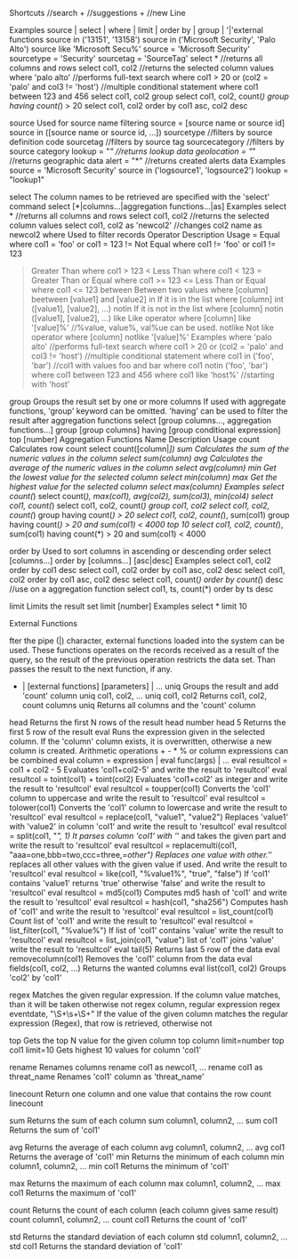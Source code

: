 Shortcuts
<enter> //search
<ctrl>+<space> //suggestions
<shift>+<enter> //new Line

Examples
source | select | where | limit | order by | group | '|'external functions
source in ('13151', '13158')
source in ('Microsoft Security', 'Palo Alto')
source like 'Microsoft Secu%'
source = 'Microsoft Security'
sourcetype = 'Security'
sourcetag = 'SourceTag'
select * //returns all columns and rows
select col1, col2 //returns the selected column values
where 'palo alto' //performs full-text search
where col1 > 20 or (col2 = 'palo' and col3 != 'host') //multiple conditional statement
where col1 between 123 and 456
select col1, col2 group
select col1, col2, count(*) group having count(*) > 20
select col1, col2 order by col1 asc, col2 desc

source
Used for source name filtering
source = [source name or source id]
source in ([source name or source id, ...])
sourcetype //filters by source definition code
sourcetag //filters by source tag
sourcecategory //filters by source category
lookup = "*" //returns lookup data
geolocation = "*" //returns geographic data
alert = "*" //returns created alerts data
Examples
source = 'Microsoft Security'
source in ('logsource1', 'logsource2')
lookup = "lookup1"

select
The column names to be retrieved are specified with the 'select' command
select [*|columns...|aggregation functions...|as]
Examples
select * //returns all columns and rows
select col1, col2 //returns the selected column values
select col1, col2 as 'newcol2' //changes col2 name as newcol2
where
Used to filter records
Operator	Description	Usage
=	Equal	where col1 = 'foo' or col1 = 123
!=	Not Equal	where col1 != 'foo' or col1 != 123
>	Greater Than	where col1 > 123
<	Less Than	where col1 < 123
>=	Greater Than or Equal	where col1 >= 123
<=	Less Than or Equal 	where col1 <= 123
between	Between two values	where [column] beetween [value1] and [value2]
in	If it is in the list 	where [column] int ([value1], [value2], ...)
notin	If it is not in the list	where [column] notin ([value1], [value2], ...)
like	Like operator	where [column] like '[value]%' //%value, value%, val%ue can be used.
notlike	Not like operator	where [column] notlike '[value]%'
Examples
where 'palo alto' //performs full-text search
where col1 > 20 or (col2 = 'palo' and col3 != 'host') //multiple conditional statement
where col1 in ('foo', 'bar') //col1 with values foo and bar
where col1 notin ('foo', 'bar')
where col1 between 123 and 456
where col1 like 'host%' //starting with 'host'

group
Groups the result set by one or more columns
If used with aggregate functions, 'group' keyword can be omitted. 'having' can be used to filter the result after aggregation functions
select [group columns..., aggregation functions...] group [group columns] having [group conditional expression] top [number]
Aggregation Functions
Name	Description	Usage
count	Calculates row count	select count([column|*])
sum	Calculates the sum of the numeric values in the column	select sum(column)
avg	Calculates the average of the numeric values in the column	select avg(column)
min	Get the lowest value for the selected column	select min(column)
max	Get the highest value for the selected column	select max(column)
Examples
select count(*)
select count(*), max(col1), avg(col2), sum(col3), min(col4)
select col1, count(*)
select col1, col2, count(*) group col1, col2
select col1, col2, count(*) group having count(*) > 20
select col1, col2, count(*), sum(col1) group having count(*) > 20 and sum(col1) < 4000 top 10
select col1, col2, count(*), sum(col1) having count(*) > 20 and sum(col1) < 4000

order by
Used to sort columns in ascending or descending order
select [columns...] order by [columns...] [asc|desc]
Examples
select col1, col2 order by col1 desc
select col1, col2 order by col1 asc, col2 desc
select col1, col2 order by col1 asc, col2 desc
select col1, count(*) order by count(*) desc //use on a aggregation function
select col1, ts, count(*) order by ts desc

limit
Limits the result set
limit [number]
Examples
select * limit 10

External Functions

fter the pipe (|) character, external functions loaded into the system can be used. These functions operates on the records received as a result of the query, so the result of the previous operation restricts the data set. Than passes the result to the next function, if any.
* | [external functions] [parameters] | ...
uniq
Groups the result and add 'count' column
uniq col1, col2, ...
uniq col1, col2
Returns col1, col2, count columns
uniq
Returns all columns and the 'count' column

head
Returns the first N rows of the result
head number
head 5
Returns the first 5 row of the result
eval
Runs the expression given in the selected column. If the 'column' column exists, it is overwritten, otherwise a new column is created. Arithmetic operations + - * % or column expressions can be combined
eval column = expression | eval func(args) | ...
eval resultcol = col1 + col2 - 5
Evaluates 'col1+col2-5' and write the result to 'resultcol'
eval resultcol = toint(col1) + toint(col2)
Evaluates 'col1+col2' as integer and write the result to 'resultcol'
eval resultcol = toupper(col1)
Converts the 'col1' column to uppercase and write the result to 'resultcol'
eval resultcol = tolower(col1)
Converts the 'col1' column to lowercase and write the result to 'resultcol'
eval resultcol = replace(col1, "value1", "value2")
Replaces 'value1' with 'value2' in column 'col1' and write the result to 'resultcol'
eval resultcol = split(col1, "*", 1)
It parses column 'col1' with '*' and takes the given part and write the result to 'resultcol'
eval resultcol = replacemulti(col1, "aaa=one,bbb=two,ccc=three,*=other")
Replaces one value with other.'*' replaces all other values with the given value if used. And write the result to 'resultcol'
eval resultcol = like(col1, "%value1%", "true", "false")
If 'col1' contains 'value1' returns 'true' otherwise 'false' and write the result to 'resultcol'
eval resultcol = md5(col1)
Computes md5 hash of 'col1' and write the result to 'resultcol'
eval resultcol = hash(col1, "sha256")
Computes hash of 'col1' and write the result to 'resultcol'
eval resultcol = list_count(col1)
Count list of 'col1' and write the result to 'resultcol'
eval resultcol = list_filter(col1, "%value%")
If list of 'col1' contains 'value' write the result to 'resultcol'
eval resultcol = list_join(col1, "value")
list of 'col1' joins 'value' write the result to 'resultcol'
eval tail(5)
Returns last 5 row of the data
eval removecolumn(col1)
Removes the 'col1' column from the data
eval fields(col1, col2, ...)
Returns the wanted columns
eval list(col1, col2)
Groups 'col2' by 'col1'

regex
Matches the given regular expression. If the column value matches, than it will be taken otherwise not
regex column, regular expression
regex eventdate, "\S+\s+\S+"
If the value of the given column matches the regular expression (Regex), that row is retrieved, otherwise not

top
Gets the top N value for the given column
top column limit=number
top col1 limit=10
Gets highest 10 values for column 'col1'

rename
Renames columns
rename col1 as newcol1, ...
rename col1 as threat_name
Renames 'col1' column as 'threat_name'

linecount
Return one column and one value that contains the row count
linecount

sum
Returns the sum of each column
sum column1, column2, ...
sum col1
Returns the sum of 'col1'

avg
Returns the average of each column
avg column1, column2, ...
avg col1
Returns the average of 'col1'
min
Returns the minimum of each column
min column1, column2, ...
min col1
Returns the minimum of 'col1'

max
Returns the maximum of each column
max column1, column2, ...
max col1
Returns the maximum of 'col1'

count
Returns the count of each column (each column gives same result)
count column1, column2, ...
count col1
Returns the count of 'col1'

std
Returns the standard deviation of each column
std column1, column2, ...
std col1
Returns the standard deviation of 'col1'

